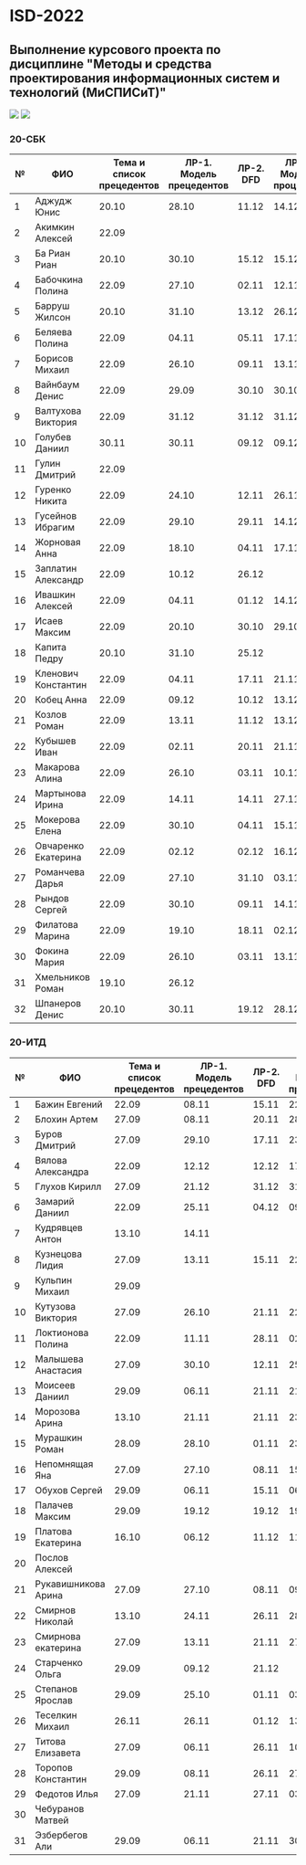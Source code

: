 # ISD-2022
## Выполнение курсового проекта по дисциплине "Методы и средства проектирования информационных систем и технологий (МиСПИСиТ)"

<img src="https://img.shields.io/github/commit-activity/m/nntu-cs/ISD-2022?color=lime&style=for-the-badge">
<img src="https://img.shields.io/github/last-commit/nntu-cs/ISD-2022?color=darkgreen&style=for-the-badge">

### 20-СБК 

|№ |  ФИО | Тема и список прецедентов | ЛР-1. Модель прецедентов | ЛР-2. DFD | ЛР-3. Модель процессов | ЛР-4. Модели данных | Курсовой проект | Итог | 
| -- | ------ |  ----- |  ----- |  ----- |  ----- |  ----- |  ----- |  ----- | 
| 1 | Аджудж Юнис | 20.10 | 28.10 | 11.12 | 14.12 | 23.12 | 15.12 | **3** | 
| 2 | Акимкин Алексей | 22.09 |      |      |      |      |      | 
| 3 | Ба Риан Риан | 20.10 | 30.10 | 15.12 | 15.12 | 15.12 | 30.12 | **3** | 
| 4 | Бабочкина Полина | 22.09 | 27.10 | 02.11 | 12.11 | 24.11 | 07.12 | **5** | 
| 5 | Барруш Жилсон | 20.10 | 31.10 | 13.12 | 26.12 |      | 15.12 | 
| 6 | Беляева Полина | 22.09 | 04.11 | 05.11 | 17.11 | 01.12 | 11.12 | **5** | 
| 7 | Борисов Михаил | 22.09 | 26.10 | 09.11 | 13.11 | 18.11 | 03.12 | **5** | 
| 8 | Вайнбаум Денис | 22.09 | 29.09 | 30.10 | 30.10 | 12.11 | 27.11 | **5** | 
| 9 | Валтухова Виктория | 22.09 | 31.12 | 31.12 | 31.12 |      | 31.12 | 
| 10 | Голубев Даниил | 30.11 | 30.11 | 09.12 | 09.12 | 12.12 | 14.12 | **4** | 
| 11 | Гулин Дмитрий | 22.09 |      |      |      |      |      | 
| 12 | Гуренко Никита | 22.09 | 24.10 | 12.11 | 26.11 | 23.11 | 14.12 | **5** | 
| 13 | Гусейнов Ибрагим | 22.09 | 29.10 | 29.11 | 14.12 | 11.12 | 15.12 | **5** | 
| 14 | Жорновая Анна | 22.09 | 18.10 | 04.11 | 17.11 | 28.11 | 10.12 | **5** | 
| 15 | Заплатин Александр | 22.09 | 10.12 | 26.12 |      |      |      | 
| 16 | Ивашкин Алексей | 22.09 | 04.11 | 01.12 | 14.12 | 14.12 | 21.12 | **4** | 
| 17 | Исаев Максим | 22.09 | 20.10 | 30.10 | 29.10 | 17.11 | 27.11 | **5** | 
| 18 | Капита Педру | 20.10 | 31.10 | 25.12 |      |      | 01.01 | 
| 19 | Кленович Константин | 22.09 | 04.11 | 17.11 | 21.11 | 02.12 | 14.12 | **5** | 
| 20 | Кобец Анна | 22.09 | 09.12 | 10.12 | 13.12 | 24.12 | 27.12 | **4** | 
| 21 | Козлов Роман | 22.09 | 13.11 | 11.12 | 13.12 | 14.12 | 15.12 | **4** | 
| 22 | Кубышев Иван | 22.09 | 02.11 | 20.11 | 21.11 | 21.11 | 21.12 | **4** | 
| 23 | Макарова Алина | 22.09 | 26.10 | 03.11 | 10.11 | 28.11 | 05.12 | **5** | 
| 24 | Мартынова Ирина | 22.09 | 14.11 | 14.11 | 27.11 | 29.11 | 06.12 | **5** | 
| 25 | Мокерова Елена | 22.09 | 30.10 | 04.11 | 15.11 | 04.12 | 03.12 | **5** | 
| 26 | Овчаренко Екатерина | 22.09 | 02.12 | 02.12 | 16.12 | 16.12 | 27.12 | **4** | 
| 27 | Романчева Дарья | 22.09 | 27.10 | 31.10 | 03.11 | 17.11 | 18.12 | **4** | 
| 28 | Рындов Сергей | 22.09 | 30.10 | 09.11 | 14.11 | 05.12 | 06.12 | **5** | 
| 29 | Филатова Марина | 22.09 | 19.10 | 18.11 | 02.12 | 10.12 | 13.12 | **5** | 
| 30 | Фокина Мария | 22.09 | 26.10 | 03.11 | 13.11 | 29.11 | 07.12 | **5** | 
| 31 | Хмельников Роман | 19.10 | 26.12 |      |      |      |      | 
| 32 | Шпанеров Денис | 20.10 | 30.11 | 19.12 | 28.12 | 08.01 | 29.12 | 

### 20-ИТД 


|№ |  ФИО | Тема и список прецедентов | ЛР-1. Модель прецедентов | ЛР-2. DFD | ЛР-3. Модель процессов | ЛР-4. Модели данных | Курсовой проект | Итог | 
| -- | ------ |  ----- |  ----- |  ----- |  ----- |  ----- |  ----- |  ----- | 
| 1 | Бажин Евгений | 22.09 | 08.11 | 15.11 | 22.11 | 27.11 | 04.12 | **5** | 
| 2 | Блохин Артем | 27.09 | 08.11 | 20.11 | 28.11 | 09.12 | 12.12 | **5** | 
| 3 | Буров Дмитрий | 27.09 | 29.10 | 17.11 | 23.11 | 27.11 | 04.12 | **5** | 
| 4 | Вялова Александра | 22.09 | 12.12 | 12.12 | 17.12 | 08.01 | 31.12 | **3** | 
| 5 | Глухов Кирилл | 27.09 | 21.12 | 31.12 | 31.12 | 31.12 | 31.12 | **3** | 
| 6 | Замарий Даниил | 22.09 | 25.11 | 04.12 | 09.12 | 12.12 | 23.12 | **3** | 
| 7 | Кудрявцев Антон | 13.10 | 14.11 |      |      |      |      | 
| 8 | Кузнецова Лидия | 27.09 | 13.11 | 15.11 | 22.11 | 24.11 | 03.12 | **5** | 
| 9 | Кульпин Михаил | 29.09 |      |      |      |      |      | 
| 10 | Кутузова Виктория | 27.09 | 26.10 | 21.11 | 22.11 | 27.11 | 13.12 | **5** | 
| 11 | Локтионова Полина | 22.09 | 11.11 | 28.11 | 02.12 | 07.12 | 11.12 | **4** | 
| 12 | Малышева Анастасия | 27.09 | 30.10 | 12.11 | 25.11 | 08.12 | 10.12 | **5** | 
| 13 | Моисеев Даниил | 29.09 | 06.11 | 21.11 | 21.11 | 05.12 | 12.12 | **5** | 
| 14 | Морозова Арина | 13.10 | 21.11 | 21.11 | 23.11 | 21.11 | 10.12 | **4** | 
| 15 | Мурашкин Роман | 28.09 | 28.10 | 01.11 | 23.11 | 29.11 | 08.12 | **5** | 
| 16 | Непомнящая Яна | 27.09 | 27.10 | 08.11 | 15.11 | 21.11 | 02.12 | **5** | 
| 17 | Обухов Сергей | 29.09 | 06.11 | 15.11 | 06.12 | 10.12 | 12.12 | **4** | 
| 18 | Палачев Максим | 29.09 | 19.12 | 19.12 | 19.12 | 19.12 | 08.01 | **3** | 
| 19 | Платова Екатерина | 16.10 | 06.12 | 11.12 | 11.12 | 18.12 | 26.12 | **4** | 
| 20 | Послов Алексей |      |      |      |      |      |      | 
| 21 | Рукавишникова Арина | 27.09 | 27.10 | 08.11 | 09.11 | 08.12 | 12.12 | **4** | 
| 22 | Смирнов Николай | 13.10 | 24.11 | 26.11 | 28.11 | 08.12 | 10.12 | **4** | 
| 23 | Смирнова екатерина | 27.09 | 13.11 | 21.11 | 27.11 | 04.12 | 05.12 | **5** | 
| 24 | Старченко Ольга | 29.09 | 09.12 | 21.12 |      |      |      | 
| 25 | Степанов Ярослав | 29.09 | 25.10 | 01.11 | 03.11 | 20.11 | 01.12 | **5** | 
| 26 | Теселкин Михаил | 26.11 | 26.11 | 01.12 | 13.12 | 14.12 | 15.12 | **4** | 
| 27 | Титова Елизавета | 27.09 | 06.11 | 26.11 | 10.12 | 14.12 | 21.12 | **4** | 
| 28 | Торопов Константин | 29.09 | 08.11 | 26.11 | 27.11 | 30.11 | 04.12 | **4** | 
| 29 | Федотов Илья  | 27.09 | 21.11 | 27.11 | 03.12 | 07.12 | 13.12 | **5** | 
| 30 | Чебуранов Матвей  |      |      |      |      |      |      | 
| 31 | Эзбербегов Али | 29.09 | 06.11 | 21.11 | 30.11 | 07.12 | 12.12 | **5** | 




